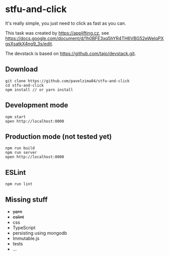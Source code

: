 # stfu-and-click

It's really simple, you just need to click as fast as you can.

This task was created by https://applifting.cz, see
https://docs.google.com/document/d/1h0BFE3xq5hYR4TH6VBG52eWeIqPXgsXsatkX4ng9_3s/edit.

The devstack is based on https://github.com/tajo/devstack.git.

## Download

```shell
git clone https://github.com/pavelzima84/stfu-and-click
cd stfu-and-click
npm install // or yarn install
```

## Development mode

```shell
npm start
open http://localhost:8000
```

## Production mode (not tested yet)

```shell
npm run build
npm run server
open http://localhost:8000
```

## ESLint

```shell
npm run lint
```

## Missing stuff
 - ~~yarn~~
 - ~~eslint~~
 - css
 - TypeScript
 - persisting using mongodb
 - Immutable.js
 - tests
 - ...

